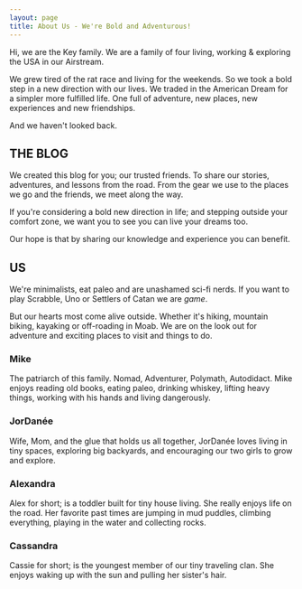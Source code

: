 ```yaml
---
layout: page
title: About Us - We're Bold and Adventurous!
---
```


Hi, we are the Key family. We are a family of four living, working & exploring the USA in our Airstream. 

We grew tired of the rat race and living for the weekends. So we took a bold step in a new direction with our lives. We traded in the American Dream for a simpler more fulfilled life. One full of adventure, new places, new experiences and new friendships.

And we haven't looked back. 

## THE BLOG

We created this blog for you; our trusted friends. To share our stories, adventures, and lessons from the road. From the gear we use to the places we go and the friends, we meet along the way. 

If you're considering a bold new direction in life; and stepping outside your comfort zone, we want you to see you can live your dreams too.

Our hope is that by sharing our knowledge and experience you can benefit.

## US

We're minimalists, eat paleo and are unashamed sci-fi nerds. If you want to play Scrabble, Uno or Settlers of Catan we are *game*. 

But our hearts most come alive outside. Whether it's hiking, mountain biking, kayaking or off-roading in Moab. We are on the look out for adventure and exciting places to visit and things to do. 

### Mike

The patriarch of this family. Nomad, Adventurer, Polymath, Autodidact. Mike enjoys reading old books, eating paleo, drinking whiskey, lifting heavy things, working with his hands and living dangerously. 

### JorDanée

Wife, Mom, and the glue that holds us all together, JorDanée loves living in tiny spaces, exploring big backyards, and encouraging our two girls to grow and explore.

### Alexandra

Alex for short; is a toddler built for tiny house living. She really enjoys life on the road. Her favorite past times are jumping in mud puddles, climbing everything, playing in the water and collecting rocks.

### Cassandra 

Cassie for short; is the youngest member of our tiny traveling clan. She enjoys waking up with the sun and pulling her sister's hair.
